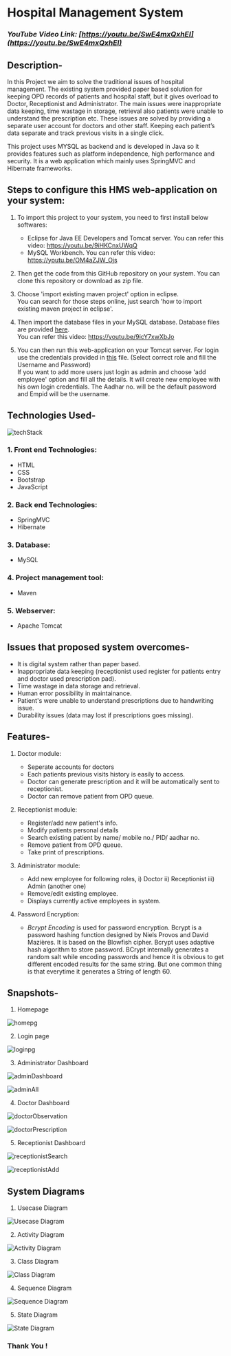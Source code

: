 # Hospital Management System

### _YouTube Video Link: [https://youtu.be/SwE4mxQxhEI](https://youtu.be/SwE4mxQxhEI)_

## Description-
   In this Project we aim to solve the traditional issues of hospital management. The existing system provided paper based solution for keeping OPD records of patients and hospital staff, but it gives overload to Doctor, Receptionist and Administrator.  The main issues were inappropriate data keeping, time wastage in storage, retrieval also patients were unable to understand the prescription etc. These issues are solved by providing a separate user account for doctors and other staff. Keeping each patient’s data separate and track previous visits in a single click. 
   
   This project uses MYSQL as backend and is developed in Java so it provides features such as platform independence, high performance and security. It is a web application which mainly uses SpringMVC and Hibernate frameworks. 
   
  
## Steps to configure this HMS web-application on your system:

1. To import this project to your system, you need to first install below softwares: 
   - Eclipse for Java EE Developers and Tomcat server. You can refer this video: https://youtu.be/9iHKCnxUWqQ
   - MySQL Workbench. You can refer this video: https://youtu.be/OM4aZJW_Ojs

2. Then get the code from this GitHub repository on your system. You can clone this repository or download as zip file.

3. Choose 'import existing maven project' option in eclipse. 
<br> You can search for those steps online, just search 'how to import existing maven project in eclipse'. 

4. Then import the database files in your MySQL database. Database files are provided [here](https://github.com/rid17pawar/HospitalManagement/tree/master/databaseFiles%20and%20demoLoginCredentials/hospitaldb).
<br> You can refer this video: https://youtu.be/9icY7xwXbJo

5. You can then run this web-application on your Tomcat server. For login use the credentials provided in [this](https://github.com/RavulaGani/HCL-HMS/blob/master/HospitalManagement-master/databaseFiles%20and%20demoLoginCredentials/loginPasswordsForDemo.txt) file. (Select correct role and fill the Username and Password) 
<br> If you want to add more users just login as admin and choose 'add employee' option and fill all the details. It will create new employee with his own login credentials. The Aadhar no. will be the default password and Empid will be the username.

## Technologies Used-

![techStack](https://github.com/rid17pawar/HospitalManagement/assets/47048717/0b9e95e2-b3f0-41bb-b76f-75c275273389)

### 1. Front end Technologies:
  - HTML
  - CSS
  - Bootstrap
  - JavaScript
  
### 2. Back end Technologies:
  - SpringMVC 
  - Hibernate
  
### 3. Database:
  - MySQL
  
### 4. Project management tool:
  - Maven
  
### 5. Webserver:
  - Apache Tomcat
  

## Issues that proposed system overcomes-
   - It is digital system rather than paper based.
   - Inappropriate data keeping (receptionist used register for patients entry and doctor used prescription pad).
   - Time wastage in data storage and retrieval.
   - Human error possibility in maintainance.
   - Patient's were unable to understand prescriptions due to handwriting issue.
   - Durability issues (data may lost if prescriptions goes missing).


## Features-
  1. Doctor module:
      - Seperate accounts for doctors
      - Each patients previous visits history is easily to access.
      - Doctor can generate prescription and it will be automatically sent to receptionist.
      - Doctor can remove patient from OPD queue.
      
  2. Receptionist module:
      - Register/add new patient's info.
      - Modify patients personal details
      - Search existing patient by name/ mobile no./ PID/ aadhar no.
      - Remove patient from OPD queue.
      - Take print of prescriptions.
      
  3. Administrator module:
      - Add new employee for following roles,
                      i) Doctor
                     ii) Receptionist
                    iii) Admin (another one)
      - Remove/edit existing employee. 
      - Displays currently active employees in system.
      
  4. Password Encryption:
      - *_Bcrypt Encoding_* is used for password encryption. Bcrypt is a password hashing function designed by Niels Provos and David Mazières. It is based on the Blowfish cipher. Bcrypt uses adaptive hash algorithm to store password. BCrypt internally generates a random salt while encoding passwords and hence it is obvious to get different encoded results for the same string. But one common thing is that everytime it generates a String of length 60.


## Snapshots-

1. Homepage

![homepg](https://github.com/rid17pawar/HospitalManagement/assets/47048717/ed1a7bcd-a327-4703-8954-f647d405272a)

2. Login page

![loginpg](https://github.com/rid17pawar/HospitalManagement/assets/47048717/87120956-e508-4d5b-b48f-c823f5e29851)

3. Administrator Dashboard

![adminDashboard](https://github.com/rid17pawar/HospitalManagement/assets/47048717/5223bfda-cd29-40f8-aa5b-988972d529fe)

![adminAll](https://github.com/rid17pawar/HospitalManagement/assets/47048717/88587d2b-515a-4912-8b76-469b68cb167f)

4. Doctor Dashboard

![doctorObservation](https://github.com/rid17pawar/HospitalManagement/assets/47048717/00dfe2c3-8802-48e9-8de7-daa71a1a89b4)

![doctorPrescription](https://github.com/rid17pawar/HospitalManagement/assets/47048717/1ff1d095-3ed9-434d-8ed5-5d9228d489d9)

5. Receptionist Dashboard

![receptionistSearch](https://github.com/rid17pawar/HospitalManagement/assets/47048717/dcbce603-9d5a-47b7-9138-1221458f323e)

![receptionistAdd](https://github.com/rid17pawar/HospitalManagement/assets/47048717/5f987507-0510-4edc-adc2-545f69123291)

## System Diagrams

1. Usecase Diagram

![Usecase Diagram](https://github.com/rid17pawar/HospitalManagement/assets/47048717/53f12eb6-0789-42ed-8ec9-569b9895ac82)

2. Activity Diagram

![Activity Diagram](https://github.com/rid17pawar/HospitalManagement/assets/47048717/1d506cd6-4add-413f-a4cc-159a16c98760)

3. Class Diagram

![Class Diagram](https://github.com/rid17pawar/HospitalManagement/assets/47048717/1e52efac-4641-4ee0-a079-2da921c996dd)

4. Sequence Diagram

![Sequence Diagram](https://github.com/rid17pawar/HospitalManagement/assets/47048717/b0ecdef9-e21c-44d0-a9d9-6273d91e8aaf)

5. State Diagram

![State Diagram](https://github.com/rid17pawar/HospitalManagement/assets/47048717/c60747f3-ba73-4611-bc46-ce6413799cf4)

### Thank You !
